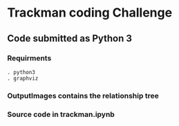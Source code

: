# Trackman coding Challenge

## Code submitted as Python 3 

### Requirments

	. python3
	. graphviz
 

### OutputImages contains the relationship tree

### Source code in trackman.ipynb

 


